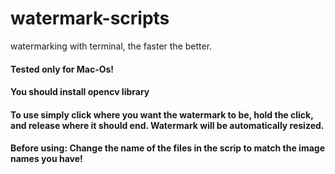 # watermark-scripts
watermarking with terminal, the faster the better.

#### Tested only for Mac-Os!

#### You should install opencv library

#### To use simply click where you want the watermark  to be, hold the click, and release where it should end. Watermark will be automatically resized.

#### Before using: Change the name of the files in the scrip to match the image names you have!
